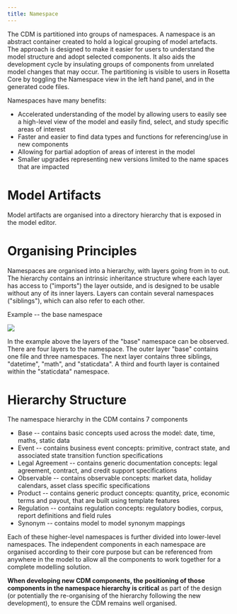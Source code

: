 ```yaml
---
title: Namespace
---
```


The CDM is partitioned into groups of namespaces. A namespace is an
abstract container created to hold a logical grouping of model
artefacts. The approach is designed to make it easier for users to
understand the model structure and adopt selected components. It also
aids the development cycle by insulating groups of components from
unrelated model changes that may occur. The partitioning is visible to
users in Rosetta Core by toggling the Namespace view in the left hand
panel, and in the generated code files.

Namespaces have many benefits:
-   Accelerated understanding of the model by allowing users to easily
    see a high-level view of the model and easily find, select, and
    study specific areas of interest
-   Faster and easier to find data types and functions for
    referencing/use in new components
-   Allowing for partial adoption of areas of interest in the model
-   Smaller upgrades representing new versions limited to the name
    spaces that are impacted

# Model Artifacts

Model artifacts are organised into a directory hierarchy that is exposed
in the model editor.

# Organising Principles

Namespaces are organised into a hierarchy, with layers going from in to
out. The hierarchy contains an intrinsic inheritance structure where
each layer has access to ("imports") the layer outside, and is designed
to be usable without any of its inner layers. Layers can contain several
namespaces ("siblings"), which can also refer to each other.

Example -- the base namespace

![](/img/cdm-namespace.png)

In the example above the layers of the "base" namespace can be observed.
There are four layers to the namespace. The outer layer "base" contains
one file and three namespaces. The next layer contains three siblings,
"datetime", "math", and "staticdata". A third and fourth layer is
contained within the "staticdata" namespace.

# Hierarchy Structure

The namespace hierarchy in the CDM contains 7 components

-   Base -- contains basic concepts used across the model: date, time,
    maths, static data
-   Event -- contains business event concepts: primitive, contract
    state, and associated state transition function specifications
-   Legal Agreement -- contains generic documentation concepts: legal
    agreement, contract, and credit support specifications
-   Observable -- contains observable concepts: market data, holiday
    calendars, asset class specific specifications
-   Product -- contains generic product concepts: quantity, price,
    economic terms and payout, that are built using template features
-   Regulation -- contains regulation concepts: regulatory bodies,
    corpus, report definitions and field rules
-   Synonym -- contains model to model synonym mappings

Each of these higher-level namespaces is further divided into
lower-level namespaces. The independent components in each namespace are
organised according to their core purpose but can be referenced from
anywhere in the model to allow all the components to work together for a
complete modelling solution.

**When developing new CDM components, the positioning of those
components in the namespace hierarchy is critical** as part of the
design (or potentially the re-organising of the hierarchy following the
new development), to ensure the CDM remains well organised.
